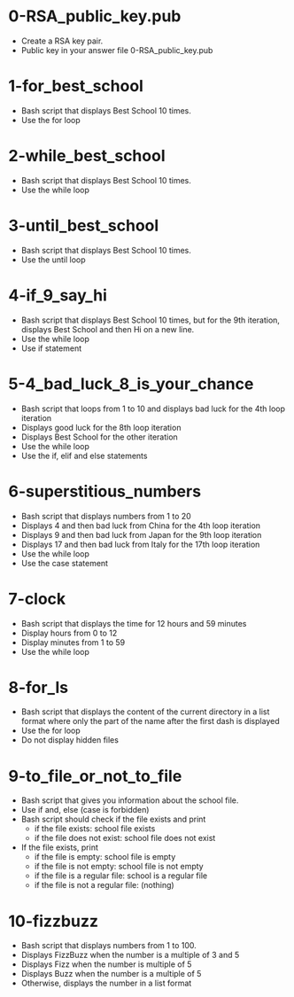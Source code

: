 # 0-RSA_public_key.pub
- Create a RSA key pair.
- Public key in your answer file 0-RSA_public_key.pub

# 1-for_best_school
- Bash script that displays Best School 10 times.
- Use the for loop

# 2-while_best_school
- Bash script that displays Best School 10 times.
- Use the while loop

# 3-until_best_school
- Bash script that displays Best School 10 times.
- Use the until loop

# 4-if_9_say_hi
- Bash script that displays Best School 10 times, but for the 9th iteration, displays Best School and then Hi on a new line.
- Use the while loop
- Use if statement

# 5-4_bad_luck_8_is_your_chance
- Bash script that loops from 1 to 10 and displays bad luck for the 4th loop iteration
- Displays good luck for the 8th loop iteration
- Displays Best School for the other iteration
- Use the while loop
- Use the if, elif and else statements

# 6-superstitious_numbers
- Bash script that displays numbers from 1 to 20
- Displays 4 and then bad luck from China for the 4th loop iteration
- Displays 9 and then bad luck from Japan for the 9th loop iteration
- Displays 17 and then bad luck from Italy for the 17th loop iteration
- Use the while loop
- Use the case statement

# 7-clock
- Bash script that displays the time for 12 hours and 59 minutes
- Display hours from 0 to 12
- Display minutes from 1 to 59
- Use the while loop

# 8-for_ls
- Bash script that displays the content of the current directory in a list format where only the part of the name after the first dash is displayed
- Use the for loop
- Do not display hidden files
	
# 9-to_file_or_not_to_file
- Bash script that gives you information about the school file.
- Use if and, else (case is forbidden)
- Bash script should check if the file exists and print
  - if the file exists: school file exists
  - if the file does not exist: school file does not exist
- If the file exists, print
  - if the file is empty: school file is empty
  - if the file is not empty: school file is not empty
  - if the file is a regular file: school is a regular file
  - if the file is not a regular file: (nothing)

# 10-fizzbuzz
- Bash script that displays numbers from 1 to 100.
- Displays FizzBuzz when the number is a multiple of 3 and 5
- Displays Fizz when the number is multiple of 5
- Displays Buzz when the number is a multiple of 5
- Otherwise, displays the number in a list format
